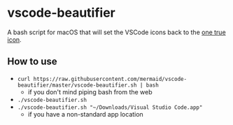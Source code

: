 # vscode-beautifier
A bash script for macOS that will set the VSCode icons back to the [one true icon](https://github.com/Leedehai/nostalgia-vscode).

## How to use
- `curl https://raw.githubusercontent.com/mermaid/vscode-beautifier/master/vscode-beautifier.sh | bash`
  - if you don't mind piping bash from the web
- `./vscode-beautifier.sh`
- `./vscode-beautifier.sh "~/Downloads/Visual Studio Code.app"`
  - if you have a non-standard app location
